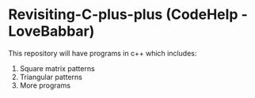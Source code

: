 # Revisiting-C-plus-plus (CodeHelp - LoveBabbar)
This repository will have programs in c++  which includes:

1. Square matrix patterns
2. Triangular patterns
3. More programs 
